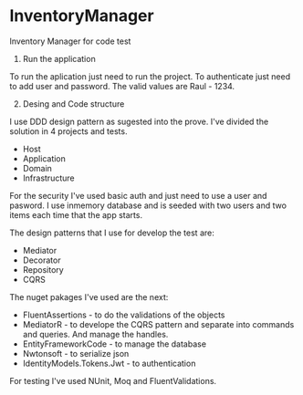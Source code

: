 # InventoryManager
Inventory Manager for code test

1. Run the application

To run the aplication just need to run the project. To authenticate just need to add user and password. The valid values are Raul - 1234. 

2. Desing and Code structure

I use DDD design pattern as sugested into the prove. I've divided the solution in 4 projects and tests.
 - Host
 - Application
 - Domain
 - Infrastructure
 
For the security I've used basic auth and just need to use a user and pasword.
I use inmemory database and is seeded with two users and two items each time that the app starts.

The design patterns that I use for develop the test are:
- Mediator
- Decorator
- Repository
- CQRS

The nuget pakages I've used are the next:
- FluentAssertions - to do the validations of the objects
- MediatorR - to develope the CQRS pattern and separate into commands and queries. And manage the handles.
- EntityFrameworkCode - to manage the database
- Nwtonsoft - to serialize json
- IdentityModels.Tokens.Jwt - to authentication

For testing I've used NUnit, Moq and FluentValidations.
